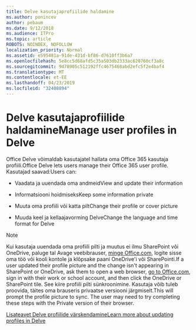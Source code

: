 ```yaml
---
title: Delve kasutajaprofiilide haldamine
ms.author: ponincev
author: pebaum
ms.date: 9/12/2018
ms.audience: ITPro
ms.topic: article
ROBOTS: NOINDEX, NOFOLLOW
localization_priority: Normal
ms.assetid: e595481a-91de-431d-bf86-d7610ff3b6a7
ms.openlocfilehash: 5e8cc5d68afd5c35a503db2333ac620760cf3a8c
ms.sourcegitcommit: 9d78905c512192ffc4675468abd2efc5f2e4baf4
ms.translationtype: MT
ms.contentlocale: et-EE
ms.lasthandoff: 04/23/2019
ms.locfileid: "32408894"
---
```

# <a name="manage-user-profiles-in-delve"></a><span data-ttu-id="4015e-102">Delve kasutajaprofiilide haldamine</span><span class="sxs-lookup"><span data-stu-id="4015e-102">Manage user profiles in Delve</span></span>

<span data-ttu-id="4015e-103">Office Delve võimaldab kasutajatel hallata oma Office 365 kasutaja profiili.</span><span class="sxs-lookup"><span data-stu-id="4015e-103">Office Delve lets users manage their Office 365 user profile.</span></span> <span data-ttu-id="4015e-104">Kasutajad saavad:</span><span class="sxs-lookup"><span data-stu-id="4015e-104">Users can:</span></span>
  
- <span data-ttu-id="4015e-105">Vaadata ja uuendada oma andmeid</span><span class="sxs-lookup"><span data-stu-id="4015e-105">View and update their information</span></span>
    
- <span data-ttu-id="4015e-106">Informatsiooni hoidmiseks</span><span class="sxs-lookup"><span data-stu-id="4015e-106">Keep some information private</span></span>
    
- <span data-ttu-id="4015e-107">Muuta oma profiili või katta pilt</span><span class="sxs-lookup"><span data-stu-id="4015e-107">Change their profile or cover picture</span></span>
    
- <span data-ttu-id="4015e-108">Muuda keel ja kellaajavorming Delve</span><span class="sxs-lookup"><span data-stu-id="4015e-108">Change the language and time format for Delve</span></span>
    
> [!NOTE]
> <span data-ttu-id="4015e-109">Kui kasutaja uuendada oma profiili pilti ja muutus ei ilmu SharePoint või OneDrive, paluge tal Avage veebibrauser, [minge Office.com](https://www.office.com), logite sisse oma töö või kooli kontole ja klõpsake paani OneDrive'i või SharePointi.</span><span class="sxs-lookup"><span data-stu-id="4015e-109">If a user updated their profile picture and the change isn't appearing in SharePoint or OneDrive, ask them to open a web browser, [go to Office.com](https://www.office.com), sign in with their work or school account, and then click the OneDrive or SharePoint tile.</span></span> <span data-ttu-id="4015e-110">See kiire profiili pilti sünkroonimine. Kasutaja võib tuleb proovida, täites oma brauseris privaatse versiooni järgmiselt.</span><span class="sxs-lookup"><span data-stu-id="4015e-110">This will prompt the profile picture to sync. The user may need to try completing these steps with the Private version of their browser.</span></span> 
  
[<span data-ttu-id="4015e-111">Lisateavet Delve profiilide värskendamine</span><span class="sxs-lookup"><span data-stu-id="4015e-111">Learn more about updating profiles in Delve</span></span>](https://go.microsoft.com/fwlink/?linkid=735070)
  

